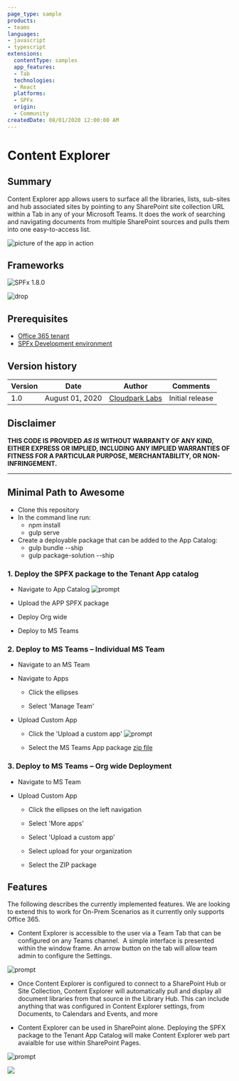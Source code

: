 ```yaml
---
page_type: sample
products:
- teams
languages:
- javascript
- typescript
extensions:
  contentType: samples
  app_features:
  - Tab
  technologies:
  - React
  platforms:
  - SPFx
  origin:
  - Community
createdDate: 08/01/2020 12:00:00 AM
---
```


# Content Explorer

## Summary

Content Explorer app allows users to surface all the libraries, lists, sub-sites and hub associated sites by pointing to any SharePoint site collection URL within a Tab in any of your Microsoft Teams. It does the work of searching and navigating documents from multiple SharePoint sources and pulls them into one easy-to-access list.

![picture of the app in action](ImagesForOpenSource/change-to-grouped-layout.gif)

## Frameworks

![SPFx 1.8.0](https://img.shields.io/badge/SPFx-1.8.0-green.svg)

![drop](https://img.shields.io/badge/React-16.8.5-green.svg)

## Prerequisites

* [Office 365 tenant](https://dev.office.com/sharepoint/docs/spfx/set-up-your-development-environment)
* [SPFx Development environment](https://docs.microsoft.com/en-us/sharepoint/dev/spfx/set-up-your-development-environment)

## Version history

Version|Date|Author|Comments
-------|----|----|--------
1.0|August 01, 2020|[Cloudpark Labs](https://www.cloudsparklabs.com/)|Initial release

## Disclaimer

**THIS CODE IS PROVIDED *AS IS* WITHOUT WARRANTY OF ANY KIND, EITHER EXPRESS OR IMPLIED, INCLUDING ANY IMPLIED WARRANTIES OF FITNESS FOR A PARTICULAR PURPOSE, MERCHANTABILITY, OR NON-INFRINGEMENT.**

---

## Minimal Path to Awesome

* Clone this repository
* In the command line run:
  * npm install
  * gulp serve
* Create a deployable package that can be added to the App Catalog:
  * gulp bundle --ship
  * gulp package-solution --ship

### 1. Deploy the SPFX package to the Tenant App catalog​

* Navigate to App Catalog​
![prompt](ImagesForOpenSource/content-explorer-appcatalog.PNG)

* Upload the APP SPFX package​

* Deploy Org wide​

* Deploy to MS Teams

### 2. Deploy to MS Teams – Individual MS Team

* Navigate to an MS Team ​

* Navigate to Apps

  * Click the ellipses ​

  * Select 'Manage Team'​

* Upload Custom App​

  * Click the 'Upload a custom app'​
  ![prompt](ImagesForOpenSource/content-explorer-teams.PNG)

  * Select the MS Teams App package [zip file](/samples/tab-content-explorer-spfx/teams/ContentExplorer.zip)

### 3. Deploy to MS Teams – Org wide Deployment​

* Navigate to MS Team ​

* Upload Custom App​

  * Click the ellipses on the left navigation​

  * Select 'More apps' ​

  * Select 'Upload a custom app' ​

  * Select upload for your organization​

  * Select the ZIP package ​

## Features

The following describes the currently implemented features. We are looking to extend this to work for On-Prem Scenarios as it currently only supports Office 365.

* Content Explorer is accessible to the user via a Team Tab that can be configured on any Teams channel. ​ A simple interface is presented within the window frame. An arrow button on the tab will allow team admin to configure the Settings.

![prompt](ImagesForOpenSource/content-explorer-settings.PNG)

* Once Content Explorer is configured to connect to a SharePoint Hub or Site Collection, Content Explorer will automatically pull and display all document libraries from that source in the Library Hub. This can include anything that was configured in Content Explorer settings, from Documents, to Calendars and Events, and more

* Content Explorer can be used in SharePoint alone. Deploying the SPFX package to the Tenant App Catalog will make Content Explorer web part avaialble for use within SharePoint Pages​.

![prompt](ImagesForOpenSource/content-explorer-sharePoint.PNG)

<img src="https://m365-visitor-stats.azurewebsites.net/teams-dev-samples/samples/tab-content-explorer-spfx" />
